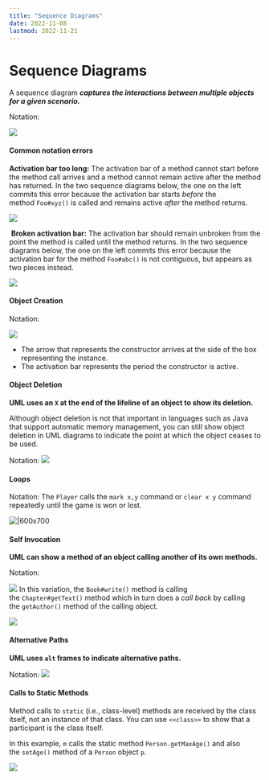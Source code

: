 ```yaml
---
title: "Sequence Diagrams"
date: 2022-11-08
lastmod: 2022-11-21
---
```

# Sequence Diagrams
A sequence diagram **_captures the interactions between multiple objects for a given scenario._**

Notation:

![](https://nus-cs2113-ay2122s2.github.io/website/book/uml/sequenceDiagrams/basic/images/notation.png)

#### Common notation errors 
**Activation bar too long:** The activation bar of a method cannot start before the method call arrives and a method cannot remain active after the method has returned. In the two sequence diagrams below, the one on the left commits this error because the activation bar starts _before_ the method `Foo#xyz()` is called and remains active _after_ the method returns.

![](https://nus-cs2113-ay2122s2.github.io/website/book/uml/sequenceDiagrams/basic/images/commonError-activationBarTooLong.png)

 **Broken activation bar:** The activation bar should remain unbroken from the point the method is called until the method returns. In the two sequence diagrams below, the one on the left commits this error because the activation bar for the method `Foo#abc()` is not contiguous, but appears as two pieces instead.

![](https://nus-cs2113-ay2122s2.github.io/website/book/uml/sequenceDiagrams/basic/images/commonError-brokenActivationBar.png)

#### Object Creation
Notation:

![](https://nus-cs2113-ay2122s2.github.io/website/book/uml/sequenceDiagrams/objectCreation/images/notation.png)

-   The arrow that represents the constructor arrives at the side of the box representing the instance.
-   The activation bar represents the period the constructor is active.

#### Object Deletion
**UML uses an `X` at the end of the lifeline of an object to show its deletion.**

Although object deletion is not that important in languages such as Java that support automatic memory management, you can still show object deletion in UML diagrams to indicate the point at which the object ceases to be used.

Notation:
![](https://nus-cs2113-ay2122s2.github.io/website/book/uml/sequenceDiagrams/objectDeletion/images/notation.png)


#### Loops
Notation:
The `Player` calls the `mark x,y` command or `clear x y` command repeatedly until the game is won or lost.

![|600x700](https://nus-cs2113-ay2122s2.github.io/website/book/uml/sequenceDiagrams/loops/images/playerText.png)

#### Self Invocation
**UML can show a method of an object calling another of its own methods.**

Notation:

![](https://nus-cs2113-ay2122s2.github.io/website/book/uml/sequenceDiagrams/selfInvocation/images/notation.png)
In this variation, the `Book#write()` method is calling the `Chapter#getText()` method which in turn does a _call back_ by calling the `getAuthor()` method of the calling object.

![](https://nus-cs2113-ay2122s2.github.io/website/book/uml/sequenceDiagrams/selfInvocation/images/callBack.png)

#### Alternative Paths
**UML uses `alt` frames to indicate alternative paths.**

Notation:
![](https://nus-cs2113-ay2122s2.github.io/website/book/uml/sequenceDiagrams/alternativePaths/images/notation.png)

#### Calls to Static Methods
Method calls to `static` (i.e., class-level) methods are received by the class itself, not an instance of that class. You can use `<<class>>` to show that a participant is the class itself.

In this example, `m` calls the static method `Person.getMaxAge()` and also the `setAge()` method of a `Person` object `p`.

![](https://nus-cs2113-ay2122s2.github.io/website/book/uml/sequenceDiagrams/staticMethods/images/staticMethodCall.png)
